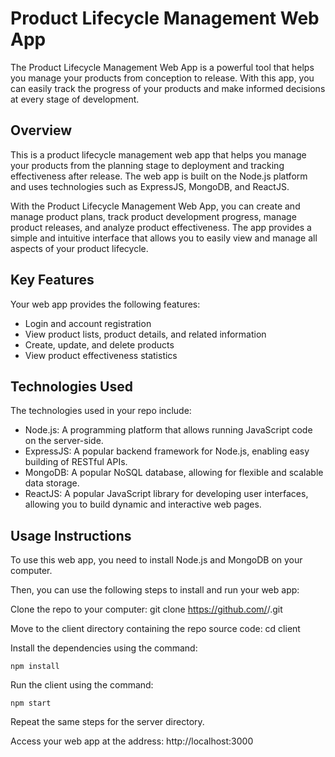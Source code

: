 # Product Lifecycle Management Web App

The Product Lifecycle Management Web App is a powerful tool that helps you manage your products from conception to release. With this app, you can easily track the progress of your products and make informed decisions at every stage of development.

## Overview

This is a product lifecycle management web app that helps you manage your products from the planning stage to deployment and tracking effectiveness after release. The web app is built on the Node.js platform and uses technologies such as ExpressJS, MongoDB, and ReactJS.

With the Product Lifecycle Management Web App, you can create and manage product plans, track product development progress, manage product releases, and analyze product effectiveness. The app provides a simple and intuitive interface that allows you to easily view and manage all aspects of your product lifecycle.

## Key Features

Your web app provides the following features:

- Login and account registration
- View product lists, product details, and related information
- Create, update, and delete products
- View product effectiveness statistics

## Technologies Used

The technologies used in your repo include:

- Node.js: A programming platform that allows running JavaScript code on the server-side.
- ExpressJS: A popular backend framework for Node.js, enabling easy building of RESTful APIs.
- MongoDB: A popular NoSQL database, allowing for flexible and scalable data storage.
- ReactJS: A popular JavaScript library for developing user interfaces, allowing you to build dynamic and interactive web pages.

## Usage Instructions

To use this web app, you need to install Node.js and MongoDB on your computer.

Then, you can use the following steps to install and run your web app:

Clone the repo to your computer: git clone https://github.com/<username>/<repo>.git

Move to the client directory containing the repo source code: cd client

Install the dependencies using the command:

```
npm install
  ```
Run the client using the command:
```
npm start
  ```
Repeat the same steps for the server directory.

Access your web app at the address: http://localhost:3000
